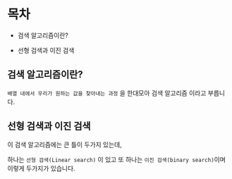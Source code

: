 # 목차
- 검색 알고리즘이란?

- 선형 검색과 이진 검색


## 검색 알고리즘이란?
`배열 내에서 우리가 원하는 값을 찾아내는 과정` 을 한대모아 검색 알고리즘 이라고 부릅니다. 

## 선형 검색과 이진 검색
이 검색 알고리즘에는 큰 틀이 두가지 있는데,

하나는 `선형 검색(Linear search)` 이 있고 또 하나는 `이진 검색(binary search)`이며 이렇게 두가지가 있습니다.